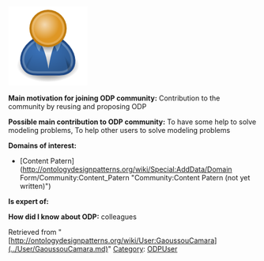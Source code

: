 [![Image:ODPUser.png](../images/a/a6/ODPUser.png)](../Image/ODPUser.png.md "Image:ODPUser.png")




  





__Main motivation for joining ODP community:__ Contribution to the community by reusing and proposing ODP


__Possible main contribution to ODP community:__ To have some help to solve modeling problems, To help other users to solve modeling problems


__Domains of interest:__



* [Content Patern](http://ontologydesignpatterns.org/wiki/Special:AddData/Domain Form/Community:Content_Patern "Community:Content Patern (not yet written)")


__Is expert of:__


  

__How did I know about ODP:__ colleagues






Retrieved from "[http://ontologydesignpatterns.org/wiki/User:GaoussouCamara](../User/GaoussouCamara.md)"
 [Category](http://ontologydesignpatterns.org/wiki/Special:Categories "Special:Categories"): [ODPUser](../Category/ODPUser.md "Category:ODPUser")